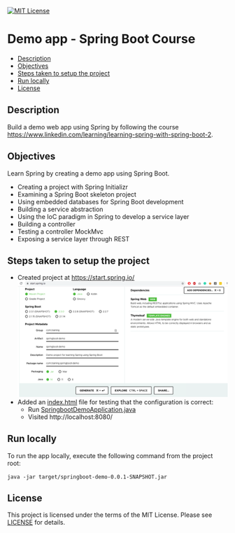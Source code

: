 [![MIT License](https://img.shields.io/badge/License-MIT-green.svg)](LICENSE.md)

# Demo app - Spring Boot Course

* [Description](#description)
* [Objectives](#objectives)
* [Steps taken to setup the project](#steps-taken-to-setup-the-project)
* [Run locally](#run-locally)
* [License](#license)

## Description
Build a demo web app using Spring by following the course https://www.linkedin.com/learning/learning-spring-with-spring-boot-2.

## Objectives
Learn Spring by creating a demo app using Spring Boot.

- Creating a project with Spring Initializr
- Examining a Spring Boot skeleton project
- Using embedded databases for Spring Boot development
- Building a service abstraction
- Using the IoC paradigm in Spring to develop a service layer
- Building a controller
- Testing a controller MockMvc
- Exposing a service layer through REST

## Steps taken to setup the project
- Created project at https://start.spring.io/
![Image of project config](spring-initializr.png)
- Added an [index.html](src/main/resources/static/index.html) file for testing that the configuration is correct:
    - Run [SpringbootDemoApplication.java](src/main/java/com/training/springbootdemo/SpringbootDemoApplication.java)
    - Visited http://localhost:8080/ 
    
## Run locally
To run the app locally, execute the following command from the project root:
```
java -jar target/springboot-demo-0.0.1-SNAPSHOT.jar
```

## License
This project is licensed under the terms of the MIT License.
Please see [LICENSE](LICENSE.md) for details.
